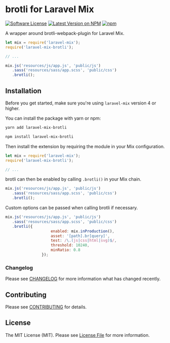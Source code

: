 # brotli for Laravel Mix

[![Software License](https://img.shields.io/badge/license-MIT-brightgreen.svg?style=flat-square)](LICENSE.md)
[![Latest Version on NPM](https://img.shields.io/npm/v/laravel-mix-brotli.svg?style=flat-square)](https://npmjs.com/package/laravel-mix-brotli)
[![npm](https://img.shields.io/npm/dt/laravel-mix-brotli.svg?style=flat-square)](https://www.npmjs.com/package/laravel-mix-brotli)

A wrapper around brotli-webpack-plugin for Laravel Mix.

```js
let mix = require('laravel-mix');
require('laravel-mix-brotli');

// ...

mix.js('resources/js/app.js', 'public/js')
   .sass('resources/sass/app.scss', 'public/css')
   .brotli();
```

## Installation

Before you get started, make sure you're using `laravel-mix` version 4 or higher.

You can install the package with yarn or npm:

```bash
yarn add laravel-mix-brotli
```

```bash
npm install laravel-mix-brotli
```

Then install the extension by requiring the module in your Mix configuration.

```js
let mix = require('laravel-mix');
require('laravel-mix-brotli');

// ...
```

brotli can then be enabled by calling `.brotli()` in your Mix chain.

```js
mix.js('resources/js/app.js', 'public/js')
   .sass('resources/sass/app.scss', 'public/css')
   .brotli();
```

Custom options can be passed when calling brotli if necessary.

```js
mix.js('resources/js/app.js', 'public/js')
   .sass('resources/sass/app.scss', 'public/css')
   .brotli({
                    enabled: mix.inProduction(),
           			asset: '[path].br[query]',
           			test: /\.(js|css|html|svg)$/,
           			threshold: 10240,
           			minRatio: 0.8
           		});
```

### Changelog

Please see [CHANGELOG](CHANGELOG.md) for more information what has changed recently.

## Contributing

Please see [CONTRIBUTING](CONTRIBUTING.md) for details.

## License

The MIT License (MIT). Please see [License File](LICENSE.md) for more information.
